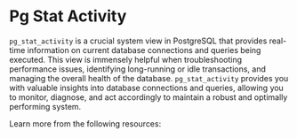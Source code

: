 # Pg Stat Activity

`pg_stat_activity` is a crucial system view in PostgreSQL that provides real-time information on current database connections and queries being executed. This view is immensely helpful when troubleshooting performance issues, identifying long-running or idle transactions, and managing the overall health of the database. `pg_stat_activity` provides you with valuable insights into database connections and queries, allowing you to monitor, diagnose, and act accordingly to maintain a robust and optimally performing system.

Learn more from the following resources:

